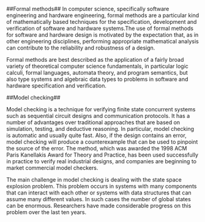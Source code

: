 
##Formal methods##
In computer science, specifically software engineering and hardware engineering, formal methods are a particular kind of mathematically based techniques for the specification, development and verification of software and hardware systems.The use of formal methods for software and hardware design is motivated by the expectation that, as in other engineering disciplines, performing appropriate mathematical analysis can contribute to the reliability and robustness of a design.

Formal methods are best described as the application of a fairly broad variety of theoretical computer science fundamentals, in particular logic calculi, formal languages, automata theory, and program semantics, but also type systems and algebraic data types to problems in software and hardware specification and verification.

##Model checking##

Model checking is a technique for verifying finite state concurrent systems such as sequential circuit designs and communication protocols. It has a number of advantages over traditional approaches that are based on simulation, testing, and deductive reasoning. In particular, model checking is automatic and usually quite fast. Also, if the design contains an error, model checking will produce a counterexample that can be used to pinpoint the source of the error. The method, which was awarded the 1998 ACM Paris Kanellakis Award for Theory and Practice, has been used successfully in practice to verify real industrial designs, and companies are beginning to market commercial model checkers.

The main challenge in model checking is dealing with the state space explosion problem. This problem occurs in systems with many components that can interact with each other or systems with data structures that can assume many different values. In such cases the number of global states can be enormous. Researchers have made considerable progress on this problem over the last ten years.
